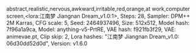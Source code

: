 abstract,realistic,nervous,awkward,irritable,red,orange,at work,computer screen,<lora:江南梦 Jiangnan Dream_v1.0:1>,
Steps: 28, Sampler: DPM++ 2M Karras, CFG scale: 5, Seed: 2464937496, Size: 512x512, Model hash: 7f96a1a9ca, Model: anything-v5-PrtRE, VAE hash: f921fb3f29, VAE: animevae.pt, Clip skip: 2, Lora hashes: "江南梦 Jiangnan Dream_v1.0: 06d30dd52d0d", Version: v1.6.0